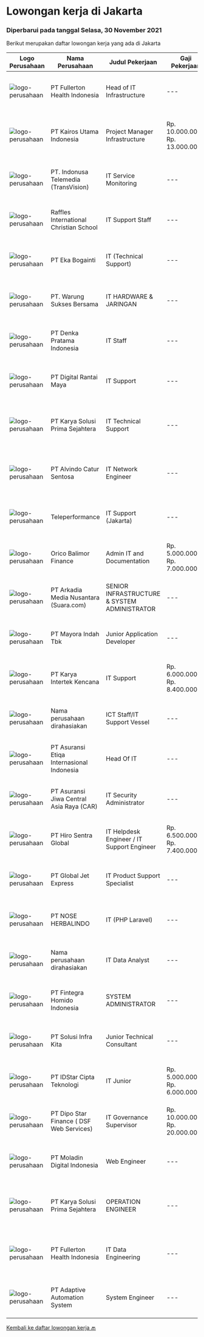 
  # Lowongan kerja di Jakarta

  ### Diperbarui pada tanggal Selasa, 30 November 2021

  Berikut merupakan daftar lowongan kerja yang ada di Jakarta

  |Logo Perusahaan | Nama Perusahaan | Judul Pekerjaan | Gaji Pekerjaan | Lokasi | Deskripsi | Tanggal diunggah | Pranala |
  | -------------- | --------------- | --------------- | --------- | --------- | -------------- | ------- | ----------- |
  |![logo-perusahaan](https://image-service-cdn.seek.com.au/4051c3a370c31f57f22cb7ddb823d61df7ce7841/ee4dce1061f3f616224767ad58cb2fc751b8d2dc)|PT Fullerton Health Indonesia|Head of IT Infrastructure|---|Jakarta Selatan|The main responsibility for Head of IT Infrastructure is to plan, direct and design the company’s IT infrastructure while simultaneously managing the...|Senin, 29 November 2021|https://www.jobstreet.co.id/id/job/head-of-it-infrastructure-3705183?token=0~3cea3111-c973-475e-a9f7-b40d3c8568cf&sectionRank=1&jobId=jobstreet-id-job-3705183|
|![logo-perusahaan](https://image-service-cdn.seek.com.au/5266797effe4df28b8d18f2293ca54c53b830db7/ee4dce1061f3f616224767ad58cb2fc751b8d2dc)|PT Kairos Utama Indonesia|Project Manager Infrastructure|Rp. 10.000.000-Rp. 13.000.000|Jakarta Raya|- Pengalaman sebagai Engineer dan posisi sudah di Senior Engineer- Mempunyai background dan pengalaman di project Infrastructure (Microsoft Product)-...|Senin, 29 November 2021|https://www.jobstreet.co.id/id/job/project-manager-infrastructure-3703977?token=0~3cea3111-c973-475e-a9f7-b40d3c8568cf&sectionRank=2&jobId=jobstreet-id-job-3703977|
|![logo-perusahaan](https://image-service-cdn.seek.com.au/1af42899c98c4983881de2fa822909f2e3fc29e4/ee4dce1061f3f616224767ad58cb2fc751b8d2dc)|PT. Indonusa Telemedia (TransVision)|IT Service Monitoring|---|Jakarta Raya|Deskripsi Pekerjaan Menjalankan IT Network Operasional, Planning dan Strategi dengan baik dan penuh tanggung jawab. Menjadi bagian penting dari unit...|Senin, 29 November 2021|https://www.jobstreet.co.id/id/job/it-service-monitoring-3704921?token=0~3cea3111-c973-475e-a9f7-b40d3c8568cf&sectionRank=3&jobId=jobstreet-id-job-3704921|
|![logo-perusahaan](https://image-service-cdn.seek.com.au/ceea85ec9b6571a4db704047b6fbe9b55dada1ae/ee4dce1061f3f616224767ad58cb2fc751b8d2dc)|Raffles International Christian School|IT Support Staff|---|Jakarta Raya|Installation and maintenance of server, hardware,software, printer Installation OS, Software and application for computer &amp; laptop Preparation...|Senin, 29 November 2021|https://www.jobstreet.co.id/id/job/it-support-staff-3704311?token=0~3cea3111-c973-475e-a9f7-b40d3c8568cf&sectionRank=4&jobId=jobstreet-id-job-3704311|
|![logo-perusahaan](https://image-service-cdn.seek.com.au/a8c88aa809f828b2bd2df4fa571da200f519b585/ee4dce1061f3f616224767ad58cb2fc751b8d2dc)|PT Eka Bogainti|IT  (Technical Support)|---|Jakarta Timur|Job Description Maintenance functionallity of all software &amp; hardware. Installing and configuring computer hardware, software, network, system,...|Selasa, 30 November 2021|https://www.jobstreet.co.id/id/job/it-technical-support-3705330?token=0~3cea3111-c973-475e-a9f7-b40d3c8568cf&sectionRank=5&jobId=jobstreet-id-job-3705330|
|![logo-perusahaan](https://image-service-cdn.seek.com.au/7a2432cc8b07a71e1eaed688d7defd90e0c1ea70/ee4dce1061f3f616224767ad58cb2fc751b8d2dc)|PT. Warung Sukses Bersama|IT HARDWARE & JARINGAN|---|Jakarta Utara|PERSYARATAN Usia 27 - 35 Tahun, Sehat Rohani dan Jasmani Pendidikan minimal D3 Komputer Hardware, Informasi Teknologi atau setara Pengalaman minimal 3...|Senin, 29 November 2021|https://www.jobstreet.co.id/id/job/it-hardware-jaringan-3704999?token=0~3cea3111-c973-475e-a9f7-b40d3c8568cf&sectionRank=6&jobId=jobstreet-id-job-3704999|
|![logo-perusahaan](https://image-service-cdn.seek.com.au/059ef87cc9fc548245c9cce1249ba4ae30f612b0/ee4dce1061f3f616224767ad58cb2fc751b8d2dc)|PT Denka Pratama Indonesia|IT Staff|---|Jakarta Utara|Installing and configuring computer hardware, software, systems, networks, printers, and scanners Monitoring and maintaining computer systems and...|Senin, 29 November 2021|https://www.jobstreet.co.id/id/job/it-staff-3703966?token=0~3cea3111-c973-475e-a9f7-b40d3c8568cf&sectionRank=7&jobId=jobstreet-id-job-3703966|
|![logo-perusahaan](https://image-service-cdn.seek.com.au/b9b85b094708e47b8cd4f414146b78a3abc31b55/ee4dce1061f3f616224767ad58cb2fc751b8d2dc)|PT Digital Rantai Maya|IT Support|---|Jakarta Pusat|Job Descriptions : Responsible for installation, support and maintenance of hardware, software, computer systems and networks. Preparing...|Senin, 29 November 2021|https://www.jobstreet.co.id/id/job/it-support-3704826?token=0~3cea3111-c973-475e-a9f7-b40d3c8568cf&sectionRank=8&jobId=jobstreet-id-job-3704826|
|![logo-perusahaan](https://image-service-cdn.seek.com.au/bb0f2c313297f2db3d497466b95d7da85644edc0/ee4dce1061f3f616224767ad58cb2fc751b8d2dc)|PT Karya Solusi Prima Sejahtera|IT Technical Support|---|Jakarta Raya|Usia Maksimal 30 Tahun Diutamakan lulusan S1 Jurusan: Teknik Informatika, Sistem Informasi, Ilmu Komputer, Teknik Komputer Memiliki pengetahuan yang...|Senin, 29 November 2021|https://www.jobstreet.co.id/id/job/it-technical-support-3705167?token=0~3cea3111-c973-475e-a9f7-b40d3c8568cf&sectionRank=9&jobId=jobstreet-id-job-3705167|
|![logo-perusahaan](https://image-service-cdn.seek.com.au/918d7369560472c72e1a82df8e34bf4afef11329/ee4dce1061f3f616224767ad58cb2fc751b8d2dc)|PT Alvindo Catur Sentosa|IT Network Engineer|---|Jakarta Barat|BERPENGALAMAN DALAM MENGELOLA DAN MEMBUAT JARINGAN KOMPUTER DALAM TOPOLOGY LAN &amp; WAN MIN 2 THN DALAM 1 PERUSAHAAN MAMPU MELAKUKAN INSTALASI...|Senin, 29 November 2021|https://www.jobstreet.co.id/id/job/it-network-engineer-3704002?token=0~3cea3111-c973-475e-a9f7-b40d3c8568cf&sectionRank=10&jobId=jobstreet-id-job-3704002|
|![logo-perusahaan](https://image-service-cdn.seek.com.au/d99766a649e00531b08c4eb8bc4dc379f3e74942/ee4dce1061f3f616224767ad58cb2fc751b8d2dc)|Teleperformance|IT Support (Jakarta)|---|Jakarta Selatan|Requirement: Bachelor's degree in Computer Science, Engineering or related discipline Fluently in English (Oral &amp; Written) Minimum 1 year...|Senin, 29 November 2021|https://www.jobstreet.co.id/id/job/it-support-jakarta-3704073?token=0~3cea3111-c973-475e-a9f7-b40d3c8568cf&sectionRank=11&jobId=jobstreet-id-job-3704073|
|![logo-perusahaan](https://image-service-cdn.seek.com.au/8cc0288c5582037319c79e0a21557bdfc9fb26e8/ee4dce1061f3f616224767ad58cb2fc751b8d2dc)|Orico Balimor Finance|Admin IT and Documentation|Rp. 5.000.000-Rp. 7.000.000|Jakarta Pusat|Support ITSPD Documentation Support organizing and achieving IT environment (Inc. system, hardware, and network) into documentation Hands-on...|Senin, 29 November 2021|https://www.jobstreet.co.id/id/job/admin-it-and-documentation-3704429?token=0~3cea3111-c973-475e-a9f7-b40d3c8568cf&sectionRank=12&jobId=jobstreet-id-job-3704429|
|![logo-perusahaan](https://image-service-cdn.seek.com.au/bff297bb327bb6c568729ac6a0245832c4f61dee/ee4dce1061f3f616224767ad58cb2fc751b8d2dc)|PT Arkadia Media Nusantara (Suara.com)|SENIOR INFRASTRUCTURE & SYSTEM ADMINISTRATOR|---|Jakarta Raya|Mengatur infrastruktur server, network, wireless dan cloud agar dapat berfungsi secara optimal Melakukan analisa serta memberikan solusi dalam...|Senin, 29 November 2021|https://www.jobstreet.co.id/id/job/senior-infrastructure-system-administrator-3704817?token=0~3cea3111-c973-475e-a9f7-b40d3c8568cf&sectionRank=13&jobId=jobstreet-id-job-3704817|
|![logo-perusahaan](https://image-service-cdn.seek.com.au/d13070d1fdebb9079cf49bd722fada945102079e/ee4dce1061f3f616224767ad58cb2fc751b8d2dc)|PT Mayora Indah Tbk|Junior Application Developer|---|Jakarta Raya|Tanggung jawab: Support Application Develop &amp; Maintain Program / Application. Develop Report. Me-maintain database SQL Server. Kualifikasi: Usia...|Senin, 29 November 2021|https://www.jobstreet.co.id/id/job/junior-application-developer-3704710?token=0~3cea3111-c973-475e-a9f7-b40d3c8568cf&sectionRank=14&jobId=jobstreet-id-job-3704710|
|![logo-perusahaan](https://image-service-cdn.seek.com.au/168bbd87c71e0983edd85413b6be18d28498a040/ee4dce1061f3f616224767ad58cb2fc751b8d2dc)|PT Karya Intertek Kencana|IT Support|Rp. 6.000.000-Rp. 8.400.000|Jakarta Barat|PT. KARYA INTERTEK KENCANA                            Engineers Contractor IT SupportKualifikasi :1.   Pendidikan S1 Informasi Teknologi2.   Usia...|Senin, 29 November 2021|https://www.jobstreet.co.id/id/job/it-support-3703781?token=0~3cea3111-c973-475e-a9f7-b40d3c8568cf&sectionRank=15&jobId=jobstreet-id-job-3703781|
|![logo-perusahaan](https://us.123rf.com/450wm/pavelstasevich/pavelstasevich1811/pavelstasevich181101027/112815900-stock-vector-no-image-available-icon-flat-vector.jpg?ver=6)|Nama perusahaan dirahasiakan|ICT Staff/IT Support Vessel|---|Jakarta Pusat|Responsibilities:·       To perform the day-to-day operational activities Daily, weekly and monthly reports.·       Support vessel operations...|Senin, 29 November 2021|https://www.jobstreet.co.id/id/job/ict-staff-it-support-vessel-3703814?token=0~3cea3111-c973-475e-a9f7-b40d3c8568cf&sectionRank=16&jobId=jobstreet-id-job-3703814|
|![logo-perusahaan](https://image-service-cdn.seek.com.au/d07054108b4ee8e6eb0930893fe537964f6996d5/ee4dce1061f3f616224767ad58cb2fc751b8d2dc)|PT Asuransi Etiqa Internasional Indonesia|Head Of IT|---|Jakarta Pusat|Responsibilities:  Develop goals and strategies to ensure the IT department runs smoothly and effectively. Monitor changes in the technology sector to...|Senin, 29 November 2021|https://www.jobstreet.co.id/id/job/head-of-it-3704945?token=0~3cea3111-c973-475e-a9f7-b40d3c8568cf&sectionRank=17&jobId=jobstreet-id-job-3704945|
|![logo-perusahaan](https://image-service-cdn.seek.com.au/881097bd6844c586bbad032ecfe4fe7d6b8c5710/ee4dce1061f3f616224767ad58cb2fc751b8d2dc)|PT Asuransi Jiwa Central Asia Raya (CAR)|IT Security Administrator|---|Jakarta Raya|Job Description: Monitor IT Security threats identified by the client’s security software and co-ordinate any responses or actions that may be...|Senin, 29 November 2021|https://www.jobstreet.co.id/id/job/it-security-administrator-3704692?token=0~3cea3111-c973-475e-a9f7-b40d3c8568cf&sectionRank=18&jobId=jobstreet-id-job-3704692|
|![logo-perusahaan](https://image-service-cdn.seek.com.au/22efbb917da51d2d7714077aef8a044f9a9eb6e8/ee4dce1061f3f616224767ad58cb2fc751b8d2dc)|PT Hiro Sentra Global|IT Helpdesk Engineer / IT Support Engineer|Rp. 6.500.000-Rp. 7.400.000|Jakarta Utara|Kualifikasi Umum: Kualifikasi Pendidikan minimal D3  Latar belakang pendidikan IT lebih diutamakan Pengalaman 1 - 2 tahun di bidang terkait (IT...|Sabtu, 27 November 2021|https://www.jobstreet.co.id/id/job/it-helpdesk-engineer-it-support-engineer-3703538?token=0~3cea3111-c973-475e-a9f7-b40d3c8568cf&sectionRank=19&jobId=jobstreet-id-job-3703538|
|![logo-perusahaan](https://image-service-cdn.seek.com.au/8c3b9245a2f8d0845a9a79e0e9632381c3b56a68/ee4dce1061f3f616224767ad58cb2fc751b8d2dc)|PT Global Jet Express|IT Product Support Specialist|---|Jakarta Utara|Job Descriptions: Responsible for the promotion of IT Products Collect &amp; handle complaints of the product problems and needs for feedback Training...|Senin, 29 November 2021|https://www.jobstreet.co.id/id/job/it-product-support-specialist-3704400?token=0~3cea3111-c973-475e-a9f7-b40d3c8568cf&sectionRank=20&jobId=jobstreet-id-job-3704400|
|![logo-perusahaan](https://image-service-cdn.seek.com.au/1938f0e172d41da1d6492fede22d202e71d4db61/ee4dce1061f3f616224767ad58cb2fc751b8d2dc)|PT NOSE HERBALINDO|IT (PHP Laravel)|---|Jakarta Raya|Kualifikasi : Minimal S1 Teknik Informatika/ Sistem Informasi atau setara Memiliki pengalaman minimal 2 tahun sebagai PHP Laravel Programmer Melakukan...|Senin, 29 November 2021|https://www.jobstreet.co.id/id/job/it-php-laravel-3704621?token=0~3cea3111-c973-475e-a9f7-b40d3c8568cf&sectionRank=21&jobId=jobstreet-id-job-3704621|
|![logo-perusahaan](https://us.123rf.com/450wm/pavelstasevich/pavelstasevich1811/pavelstasevich181101027/112815900-stock-vector-no-image-available-icon-flat-vector.jpg?ver=6)|Nama perusahaan dirahasiakan|IT Data Analyst|---|Jakarta Raya|Develop report analysis based on the request. Monthly report and weekly list data report. Develop distribution analysis report. Coordinate with...|Senin, 29 November 2021|https://www.jobstreet.co.id/id/job/it-data-analyst-3705162?token=0~3cea3111-c973-475e-a9f7-b40d3c8568cf&sectionRank=22&jobId=jobstreet-id-job-3705162|
|![logo-perusahaan](https://image-service-cdn.seek.com.au/3e0628af62da2524bd8233a83053313bd3a6b671/ee4dce1061f3f616224767ad58cb2fc751b8d2dc)|PT Fintegra Homido Indonesia|SYSTEM ADMINISTRATOR|---|Jakarta Raya|DESKRIPSI PEKERJAAN Bertanggung jawab atas instalasi, pemeliharaan, dan evaluasi Server (Production, Backup, Development, Mail). Bertanggung jawab...|Senin, 29 November 2021|https://www.jobstreet.co.id/id/job/system-administrator-3703900?token=0~3cea3111-c973-475e-a9f7-b40d3c8568cf&sectionRank=23&jobId=jobstreet-id-job-3703900|
|![logo-perusahaan](https://image-service-cdn.seek.com.au/5df524a1b62a67835bf82e414904669bef52863b/ee4dce1061f3f616224767ad58cb2fc751b8d2dc)|PT Solusi Infra Kita|Junior Technical Consultant|---|Jakarta Barat|Responsibilities :  Provide and find answers to customers question on technical aspects of the products and solutions. Conduct project implementation...|Senin, 29 November 2021|https://www.jobstreet.co.id/id/job/junior-technical-consultant-3704676?token=0~3cea3111-c973-475e-a9f7-b40d3c8568cf&sectionRank=24&jobId=jobstreet-id-job-3704676|
|![logo-perusahaan](https://image-service-cdn.seek.com.au/5d3879f4175254070d6df25a44d4278779a2b72f/ee4dce1061f3f616224767ad58cb2fc751b8d2dc)|PT IDStar Cipta Teknologi|IT Junior|Rp. 5.000.000-Rp. 6.000.000|Jakarta Raya|Job Description: Create &amp; manage web/applications Develop IT Project Requirement Maximum age 26 years Fast learner of new technology. Solid...|Senin, 29 November 2021|https://www.jobstreet.co.id/id/job/it-junior-3704559?token=0~3cea3111-c973-475e-a9f7-b40d3c8568cf&sectionRank=25&jobId=jobstreet-id-job-3704559|
|![logo-perusahaan](https://us.123rf.com/450wm/pavelstasevich/pavelstasevich1811/pavelstasevich181101027/112815900-stock-vector-no-image-available-icon-flat-vector.jpg?ver=6)|PT Dipo Star Finance ( DSF Web Services)|IT Governance Supervisor|Rp. 10.000.000-Rp. 20.000.000|Jakarta Raya|Review IT deliverables to ensure compliance with company regulation, IT Policy, IT Standard, and IT Procedure. Provide support regarding IT audit...|Senin, 29 November 2021|https://www.jobstreet.co.id/id/job/it-governance-supervisor-3703993?token=0~3cea3111-c973-475e-a9f7-b40d3c8568cf&sectionRank=26&jobId=jobstreet-id-job-3703993|
|![logo-perusahaan](https://image-service-cdn.seek.com.au/2f5d57381ccba0c9825e4d9de4faaf965d821c14/ee4dce1061f3f616224767ad58cb2fc751b8d2dc)|PT Moladin Digital Indonesia|Web Engineer|---|Jakarta Raya|Responsibility: Design and development of scalable, reliable, and testable Web applications Review designs and code to ensure quality and industry...|Minggu, 28 November 2021|https://www.jobstreet.co.id/id/job/web-engineer-3695996?token=0~3cea3111-c973-475e-a9f7-b40d3c8568cf&sectionRank=27&jobId=jobstreet-id-job-3695996|
|![logo-perusahaan](https://image-service-cdn.seek.com.au/bb0f2c313297f2db3d497466b95d7da85644edc0/ee4dce1061f3f616224767ad58cb2fc751b8d2dc)|PT Karya Solusi Prima Sejahtera|OPERATION ENGINEER|---|Jakarta Raya|Usia maks 30 tahun Pengalaman minimal 2 tahun di bidang IT Mampu mengoperasikan Linux Mampu melakukan configuration management dan development tools...|Senin, 29 November 2021|https://www.jobstreet.co.id/id/job/operation-engineer-3705169?token=0~3cea3111-c973-475e-a9f7-b40d3c8568cf&sectionRank=28&jobId=jobstreet-id-job-3705169|
|![logo-perusahaan](https://image-service-cdn.seek.com.au/4051c3a370c31f57f22cb7ddb823d61df7ce7841/ee4dce1061f3f616224767ad58cb2fc751b8d2dc)|PT Fullerton Health Indonesia|IT Data Engineering|---|Jakarta Selatan|Fullerton Health Indonesia provides third-party administration (TPA) service, we assist insurance companies and corporate human resource departments...|Minggu, 28 November 2021|https://www.jobstreet.co.id/id/job/it-data-engineering-3695405?token=0~3cea3111-c973-475e-a9f7-b40d3c8568cf&sectionRank=29&jobId=jobstreet-id-job-3695405|
|![logo-perusahaan](https://image-service-cdn.seek.com.au/20d4e5209fc715ef807075f7efabe74dfce0dce2/ee4dce1061f3f616224767ad58cb2fc751b8d2dc)|PT Adaptive Automation System|System Engineer|---|Jakarta Timur|Due to the ever increasing demand in factory automation solutions (Industry 4.0), we urgently invite candidates to join and be raised up to support us...|Senin, 29 November 2021|https://www.jobstreet.co.id/id/job/system-engineer-3704419?token=0~3cea3111-c973-475e-a9f7-b40d3c8568cf&sectionRank=30&jobId=jobstreet-id-job-3704419|


  [Kembali ke daftar lowongan kerja 🔙](../README.md#daftar-lowongan-kerja)
  